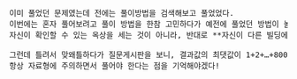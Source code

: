 <pre>
이미 풀었던 문제였는데 전에는 풀이방법을 검색해보고 풀었었다.
이번에는 혼자 풀어보려고 풀이 방법을 한참 고민하다가 예전에 풀었던 방법이 놀랍게도 갑자기 기억났다.
자신이 확인할 수 있는 옥상을 세는 것이 아니라, 반대로 **자신이 다른 빌딩에게 보여지는 횟수**를 세면 쉽게 풀 수 있다!

그런데 틀려서 맞왜틀하다가 질문게시판을 보니, 결과값의 최댓값이 1+2+…+80000 이라서 int의 최댓값을 넘어설 수 있다고 한다.
항상 자료형에 주의하면서 풀어야 한다는 점을 기억해야겠다!
</pre>